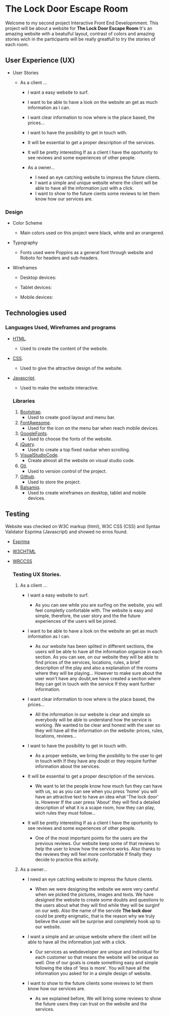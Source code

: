 # The Lock Door Escape Room

Welcome to my second project Interactive Front End Developmment. This project will be about a website for **The Lock Door Escape Room** It's an amazing website with a beatuiful layout, contrast of colors and amazing stories wich in the participants will be really greatfull to try the stories of each room.

## User Experience (UX)

- User Stories

  - As a client ...
       - I want a easy website to surf.
       - I want to be able to have a look on the website an get as much information as I can.
       - I want clear information to now where is the place based, the prices...
       - I want to have the posibility to get in touch with. 
       - It will be essential to get a proper description of the services. 
       - It will be pretty interesting If as a client I have the oportunity to see reviews and some experiences of other people.

    - As a owner...
       - I need an eye catching website to impress the future clients. 
       - I want a simple and unique website where the client will be able to have all the information just with a click. 
       - I want to show to the future cients some reviews to let them know how our services are. 
  

  


### Design

  - Color Scheme
    - Main colors used on this project were black, white and an orangered.

  - Typography
    - Fonts used were Poppins as a general font through website and Roboto for headers and sub-headers.

  - Wireframes
    - Desktop devices:

    - Tablet devices: 

    - Mobile devices: 

## Technologies used

  ### Languages Used, Wireframes and programs

- [HTML](https://en.wikipedia.org/wiki/HTML#:~:text=Hypertext%20Markup%20Language%20(HTML)%20is,scripting%20languages%20such%20as%20JavaScript.).
    - Used to create the content of the website.

- [CSS](https://en.wikipedia.org/wiki/CSS).
    - Used to give the attractive design of the website.

- [Javascript](https://en.wikipedia.org/wiki/JavaScript).
    - Used to make the website interactive.

  ### Libraries 
  1. [Bootstrap](https://getbootstrap.com/).
     - Used to create good layout and menu bar.
  2. [FontAwesome](https://fontawesome.com/).
     - Used for the icon on the menu bar when reach mobile devices.
  3. [GoogleFonts](https://fonts.google.com/).
     - Used to choose the fonts of the website.
  4. [jQuery](https://en.wikipedia.org/wiki/JQuery).
     - Used to create a top fixed navbar when scrolling.
  5. [VisualStudioCode](https://code.visualstudio.com/).
     - Create almost all the website on visual studio code.
  6. [Gti](https://git-scm.com/).
     - Used to version control of the project.
  7. [Github](https://github.com/).
     - Used to store the project.
  8. [Balsamiq](https://balsamiq.com/wireframes/?gclid=Cj0KCQiAlZH_BRCgARIsAAZHSBkd367oC7MTQ3JSGyKp4-L14-RIxCOmcc_RS85PwgekpxOu6BzyCFcaAoDvEALw_wcB).
     - Used to create wireframes on desktop, tablet and mobile devices.

## Testing
Website was checked on W3C markup (html), W3C CSS (CSS) and Syntax Validator Esprima (Javascript) and showed no erros found.

  - [Esprima](https://esprima.org/demo/validate.html)
  - [W3CHTML](https://validator.w3.org/)
  - [WRCCSS](https://jigsaw.w3.org/css-validator/)

    ### Testing UX Stories.

    1. As a client ...
        - I want a easy website to surf.
            - As you can see while you are surfing on the website, you will feel completly confortable with. The website is easy and simple, therefore, the user story and the the future experiences of the users will be joined. 

       - I want to be able to have a look on the website an get as much information as I can.
            -   As our website has been splited in different sections, the users will be able to have all the information organize in each section. As you can see, on our website they will be able to find prices of the services, locations, rules, a brief description of the play and also a explanation of the rooms where they will be playing... However to make sure about the user won't have any doubt,we have created a section where they can get in touch with the service If they want further information. 

       - I want clear information to now where is the place based, the prices...
            - All the information in our website is clear and simple so everybody will be able to understand how the service is working. We wanted to be clear and honest with the user so they will have all the information on the website: prices, rules, locations, reviews...

       - I want to have the posibility to get in touch with. 
            - As a proper website, we bring the posibility to the user to get in touch with If they have any doubt or they require further information about the services.

       - It will be essential to get a proper description of the services. 
            - We want to let the people know how much fun they can have with us, so as you can see when you press 'home' you will have an attractive text to have an idea what 'The lock door' is. However If the user press 'About' they will find a detailed description of what it is a scape room, how they can play, wich rules they must follow... 

       - It will be pretty interesting If as a client I have the oportunity to see reviews and some experiences of other people.
            - One of the most important points for the users are the previous reviews. Our website keep some of that reviews to help the user to know how the service works. Also thanks to the reviews they will feel more confortable If finally they decide to practice this activity. 

    2. As a owner...
       - I need an eye catching website to impress the future clients. 
            - When we were designing the website we were very careful when we picked the pictures, images and texts. We have designed the website to create some doubts and questions to the users about what they will find while they will be surginf on our web. Also the name of the servide **The lock door** could be pretty enigmatic, that is the reason why we truly believe the usser will be surprise and completely hook up to our website. 

       - I want a simple and an unique website where the client will be able to have all the information just with a click. 
            - Our services as webdeveloper are unique and individual for each customer so that means the website will be unique as well. One of our goals is create something easy and simple following the idea of 'less is more'. You will have all the information you asked for in a simple design of website. 

       - I want to show to the future clients some reviews to let them know how our services are. 
            - As we explained before, We will bring some reviews to show the future users they can trust on the website and the services. 